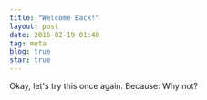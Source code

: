```yaml
---
title: "Welcome Back!"
layout: post
date: 2016-02-19 01:40
tag: meta
blog: true
star: true
---
```

Okay, let's try this once again. Because: Why not?
